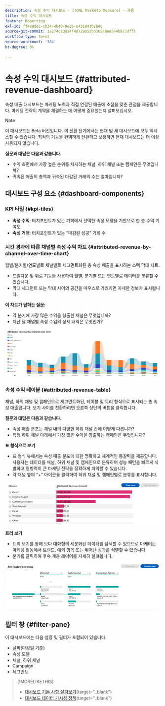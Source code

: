 ```yaml
---
description: 속성 수익 대시보드 - [!DNL Marketo Measure] - 제품
title: 속성 수익 대시보드
feature: Reporting
exl-id: ff4e9de2-cb34-4b40-9e25-e431941b2be0
source-git-commit: 1a274c83814f4d729053bb36548ee544b973dff5
workflow-type: tm+mt
source-wordcount: '384'
ht-degree: 0%

---
```


# 속성 수익 대시보드 {#attributed-revenue-dashboard}

속성 매출 대시보드는 마케팅 노력과 직접 연결된 매출에 초점을 맞춘 관점을 제공합니다. 마케팅 전략이 계약을 체결하는 데 어떻게 중요했는지 살펴보십시오.

>[!NOTE]
>
>이 대시보드는 Beta 버전입니다. 이 전환 단계에서는 현재 및 새 대시보드에 모두 액세스할 수 있습니다. 최적의 기능을 완벽하게 전환하고 보장하면 현재 대시보드는 더 이상 사용되지 않습니다.

**질문과 대답은 다음과 같습니다.**

* 수익 측면에서 가장 높은 순위를 차지하는 채널, 하위 채널 또는 캠페인은 무엇입니까?
* 귀속된 매출의 총액과 귀속된 마감된 거래의 수는 얼마입니까?

## 대시보드 구성 요소 {#dashboard-components}

### KPI 타일 {#kpi-tiles}

* **속성 수익**: 터치포인트가 있는 기회에서 선택한 속성 모델을 기반으로 한 총 수익 기여도
* **속성 거래**: 터치포인트가 있는 &quot;마감된 성공&quot; 기회 수

### 시간 경과에 따른 채널별 속성 수익 차트 {#attributed-revenue-by-channel-over-time-chart}

월별/분기별/연도별로 채널별로 세그먼트화된 총 속성 매출을 표시하는 스택 막대 차트.

* 드릴다운 및 위로 기능을 사용하여 월별, 분기별 또는 연도별로 데이터를 분류할 수 있습니다.
* 막대 세그먼트 또는 막대 사이의 공간을 마우스로 가리키면 자세한 정보가 표시됩니다.

**이 차트가 답하는 질문:**

* 각 분기에 가장 많은 수익을 창출한 채널은 무엇입니까?
* 지난 달 채널별 속성 수입의 상세 내역은 무엇인가?

![](assets/attributed-revenue-dashboard-1.png)

### 속성 수익 테이블 {#attributed-revenue-table}

채널, 하위 채널 및 캠페인으로 세그먼트화된, 테이블 및 트리 형식으로 표시되는 총 속성 매출입니다. 보기 사이를 전환하려면 오른쪽 상단의 버튼을 클릭합니다.

**질문과 대답은 다음과 같습니다.**

* 속성 매출 분포는 채널 내의 다양한 하위 채널 간에 어떻게 다릅니까?
* 특정 하위 채널 아래에서 가장 많은 수익을 창출하는 캠페인은 무엇입니까?

**표 형식으로 보기**

* 표 형식 뷰에서는 속성 매출 분포에 대한 명확하고 체계적인 통찰력을 제공합니다. 사용자는 데이터를 채널, 하위 채널 및 캠페인으로 분류하여 성능 패턴을 빠르게 식별하고 영향력이 큰 마케팅 전략을 정확하게 파악할 수 있습니다.
* 각 채널 옆의 &quot;+&quot; 아이콘을 클릭하여 하위 채널 및 캠페인별로 분류를 표시합니다.

![](assets/attributed-revenue-dashboard-2.png)

**트리 보기**

* 트리 보기를 통해 보다 대화형의 세분화된 데이터를 탐색할 수 있으므로 마케터는 마케팅 활동에서 트렌드, 예외 항목 또는 뛰어난 성과를 식별할 수 있습니다.
* 분기를 클릭하여 후속 계층 레이어를 자세히 살펴봅니다.

![](assets/attributed-revenue-dashboard-3.png)

## 필터 창 {#filter-pane}

이 대시보드에는 다음 설정 및 필터가 포함되어 있습니다.

* 날짜(마감일 기준)
* 속성 모델
* 채널, 하위 채널
* Campaign
* 세그먼트

>[!MORELIKETHIS]
>
>* [대시보드 기본 사항 살펴보기](/help/marketo-measure-discover-ui/dashboards/discover-dashboard-basics.md){target="_blank"}
>* [대시보드 데이터 가시성 정책](/help/marketo-measure-discover-ui/dashboards/dashboard-data-visibility-policy.md){target="_blank"}

